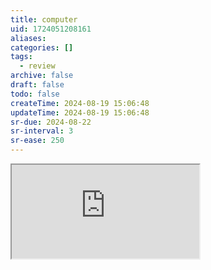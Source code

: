 ```yaml
---
title: computer
uid: 1724051208161
aliases:
categories: []
tags:
  - review
archive: false
draft: false
todo: false
createTime: 2024-08-19 15:06:48
updateTime: 2024-08-19 15:06:48
sr-due: 2024-08-22
sr-interval: 3
sr-ease: 250
---
```


<iframe
  class="iframe_full"
  src="https://dict.youdao.com/result?word=computer&lang=en"
>
</iframe>
